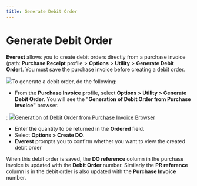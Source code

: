 ```yaml
---
title: Generate Debit Order
---
```


# Generate Debit Order


**Everest** allows you to create  debit orders directly from a purchase invoice (path: **Purchase 
 Receipt** profile > **Options** >  **Utility** > **Generate 
 Debit Order**). You must save the purchase invoice before creating  a debit order.


![]({{site.pp_baseurl}}/img/steps.gif)To generate a debit order, do the following:

- From the **Purchase Invoice** profile, select **Options &gt; Utility &gt; Generate Debit Order**.  You will see the "**Generation of 
 Debit Order from Purchase Invoice&quot;** browser.

: ![]({{site.pp_baseurl}}/img/lens.gif)[Generation  of Debit Order from Purchase Invoice Browser]({{site.pp_baseurl}}/purc-proc/pis/pi-processes/generate-debit-orders/generation_of_debit_order_from_purchase_invoice_browser.html)

- Enter the quantity  to be returned in the **Ordered**  field.
- Select **Options &gt; Create DO**.
- **Everest**  prompts you to confirm whether you want to view the created debit order



When this debit order is saved, the **DO 
 reference** column in the purchase invoice is updated with the **Debit Order** number. Similarly the **PR** **reference**  column is in the debit order is also updated with the **Purchase 
 Invoice** number.
